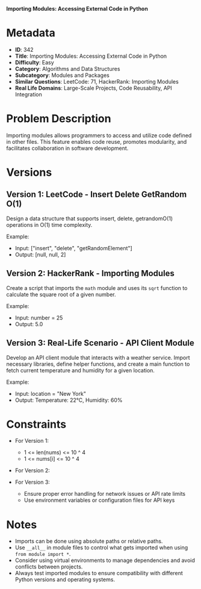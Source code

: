 **Importing Modules: Accessing External Code in Python**

# Metadata

- **ID**: 342
- **Title**: Importing Modules: Accessing External Code in Python
- **Difficulty**: Easy
- **Category**: Algorithms and Data Structures
- **Subcategory**: Modules and Packages
- **Similar Questions**: LeetCode: 71, HackerRank: Importing Modules
- **Real Life Domains**: Large-Scale Projects, Code Reusability, API Integration

# Problem Description

Importing modules allows programmers to access and utilize code defined in other files. This feature enables code reuse, promotes modularity, and facilitates collaboration in software development.

# Versions

## Version 1: LeetCode - Insert Delete GetRandom O(1)

Design a data structure that supports insert, delete, getrandomO(1) operations in O(1) time complexity.

Example:
- Input: ["insert", "delete", "getRandomElement"]
- Output: [null, null, 2]

## Version 2: HackerRank - Importing Modules

Create a script that imports the `math` module and uses its `sqrt` function to calculate the square root of a given number.

Example:
- Input: number = 25
- Output: 5.0

## Version 3: Real-Life Scenario - API Client Module

Develop an API client module that interacts with a weather service. Import necessary libraries, define helper functions, and create a main function to fetch current temperature and humidity for a given location.

Example:
- Input: location = "New York"
- Output: Temperature: 22°C, Humidity: 60%

# Constraints

- For Version 1:
  - 1 <= len(nums) <= 10 ^ 4
  - 1 <= nums[i] <= 10 ^ 4

- For Version 2:
- For Version 3:
  - Ensure proper error handling for network issues or API rate limits
  - Use environment variables or configuration files for API keys

# Notes

- Imports can be done using absolute paths or relative paths.
- Use `__all__` in module files to control what gets imported when using `from module import *`.
- Consider using virtual environments to manage dependencies and avoid conflicts between projects.
- Always test imported modules to ensure compatibility with different Python versions and operating systems.
